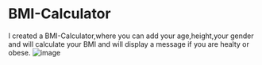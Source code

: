 # BMI-Calculator
I created a BMI-Calculator,where you can add your age,height,your gender and will calculate your BMI and will display a message if you are healty or obese.
![image](https://user-images.githubusercontent.com/113613419/225130048-769d923f-ee00-4914-8f1c-bf606a888817.png)
